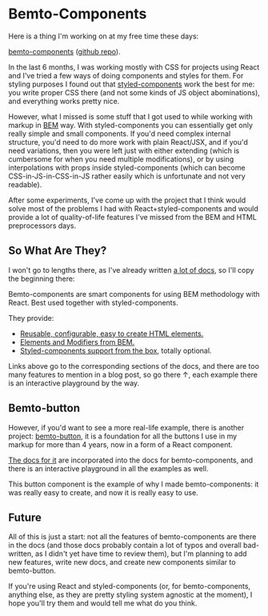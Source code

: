 # Bemto-Components

Here is a thing I'm working on at my free time these days:

[bemto-components](http://kizu.ru/bemto-components/) ([github repo](https://github.com/kizu/bemto-components)).

In the last 6 months, I was working mostly with CSS for projects using React and I've tried a few ways of doing components and styles for them. For styling purposes I found out that [styled-components](https://www.styled-components.com) work the best for me: you write proper CSS there (and not some kinds of JS object abominations), and everything works pretty nice.

However, what I missed is some stuff that I got used to while working with markup in [BEM](https://en.bem.info/) way. With styled-components you can essentially get only really simple and small components. If you'd need complex internal structure, you'd need to do more work with plain React/JSX, and if you'd need variations, then you were left just with either extending (which is cumbersome for when you need multiple modifications), or by using interpolations with props inside styled-components (which can become CSS-in-JS-in-CSS-in-JS rather easily which is unfortunate and not very readable).

After some experiments, I've come up with the project that I think would solve most of the problems I had with React+styled-components and would provide a lot of quality-of-life features I've missed from the BEM and HTML preprocessors days.

## So What Are They?

I won't go to lengths there, as I've already written [a lot of docs](http://kizu.ru/bemto-components/), so I'll copy the beginning there:

Bemto-components are smart components for using BEM methodology with React. Best used together with styled-components.

They provide:

- [Reusable, configurable, easy to create HTML elements.](http://kizu.ru/bemto-components/#html-structure)
- [Elements and Modifiers from BEM.](http://kizu.ru/bemto-components/#bem)
- [Styled-components support from the box](http://kizu.ru/bemto-components/#styled-components), totally optional.

Links above go to the corresponding sections of the docs, and there are too many features to mention in a blog post, so go there ↑, each example there is an interactive playground by the way.

## Bemto-button

However, if you'd want to see a more real-life example, there is another project: [bemto-button](https://github.com/bemto/bemto-button), it is a foundation for all the buttons I use in my markup for more than 4 years, now in a form of a React component.

[The docs for it](http://kizu.ru/bemto-components/#bemtobutton) are incorporated into the docs for bemto-components, and there is an interactive playground in all the examples as well.

This button component is the example of why I made bemto-components: it was really easy to create, and now it is really easy to use.

## Future

All of this is just a start: not all the features of bemto-components are there in the docs (and those docs probably contain a lot of typos and overall bad-written, as I didn't yet have time to review them), but I'm planning to add new features, write new docs, and create new components similar to bemto-button.

If you're using React and styled-components (or, for bemto-components, anything else, as they are pretty styling system agnostic at the moment), I hope you'll try them and would tell me what do you think.
